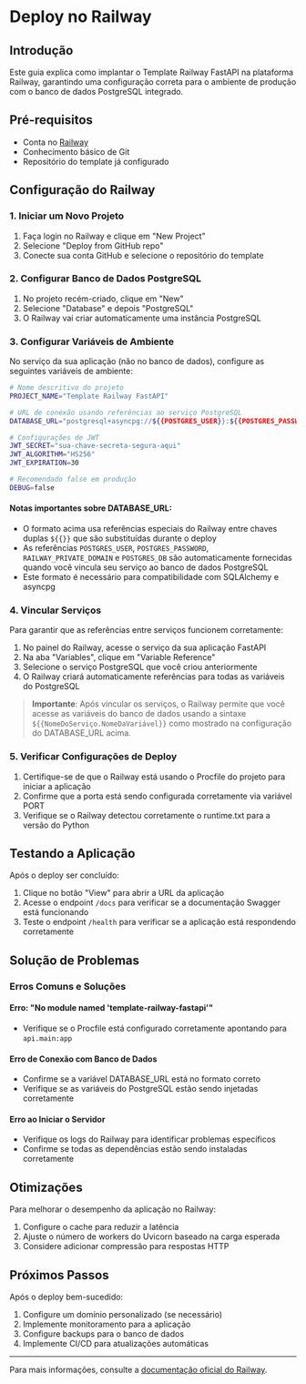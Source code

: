 # Deploy no Railway

## Introdução

Este guia explica como implantar o Template Railway FastAPI na plataforma Railway, garantindo uma configuração correta para o ambiente de produção com o banco de dados PostgreSQL integrado.

## Pré-requisitos

- Conta no [Railway](https://railway.app/)
- Conhecimento básico de Git
- Repositório do template já configurado

## Configuração do Railway

### 1. Iniciar um Novo Projeto

1. Faça login no Railway e clique em "New Project"
2. Selecione "Deploy from GitHub repo"
3. Conecte sua conta GitHub e selecione o repositório do template

### 2. Configurar Banco de Dados PostgreSQL

1. No projeto recém-criado, clique em "New"
2. Selecione "Database" e depois "PostgreSQL"
3. O Railway vai criar automaticamente uma instância PostgreSQL

### 3. Configurar Variáveis de Ambiente

No serviço da sua aplicação (não no banco de dados), configure as seguintes variáveis de ambiente:

```bash
# Nome descritivo do projeto
PROJECT_NAME="Template Railway FastAPI"

# URL de conexão usando referências ao serviço PostgreSQL
DATABASE_URL="postgresql+asyncpg://${{POSTGRES_USER}}:${{POSTGRES_PASSWORD}}@${{RAILWAY_PRIVATE_DOMAIN}}:${{PGPORT}}/${{POSTGRES_DB}}"

# Configurações de JWT
JWT_SECRET="sua-chave-secreta-segura-aqui"
JWT_ALGORITHM="HS256"
JWT_EXPIRATION=30

# Recomendado false em produção
DEBUG=false
```

#### Notas importantes sobre DATABASE_URL:
- O formato acima usa referências especiais do Railway entre chaves duplas `${{}}` que são substituídas durante o deploy
- As referências `POSTGRES_USER`, `POSTGRES_PASSWORD`, `RAILWAY_PRIVATE_DOMAIN` e `POSTGRES_DB` são automaticamente fornecidas quando você vincula seu serviço ao banco de dados PostgreSQL
- Este formato é necessário para compatibilidade com SQLAlchemy e asyncpg

### 4. Vincular Serviços

Para garantir que as referências entre serviços funcionem corretamente:

1. No painel do Railway, acesse o serviço da sua aplicação FastAPI
2. Na aba "Variables", clique em "Variable Reference"
3. Selecione o serviço PostgreSQL que você criou anteriormente
4. O Railway criará automaticamente referências para todas as variáveis do PostgreSQL

> **Importante**: Após vincular os serviços, o Railway permite que você acesse as variáveis do banco de dados usando a sintaxe `${{NomeDoServiço.NomeDaVariável}}` como mostrado na configuração do DATABASE_URL acima.

### 5. Verificar Configurações de Deploy

1. Certifique-se de que o Railway está usando o Procfile do projeto para iniciar a aplicação
2. Confirme que a porta está sendo configurada corretamente via variável PORT
3. Verifique se o Railway detectou corretamente o runtime.txt para a versão do Python

## Testando a Aplicação

Após o deploy ser concluído:

1. Clique no botão "View" para abrir a URL da aplicação
2. Acesse o endpoint `/docs` para verificar se a documentação Swagger está funcionando
3. Teste o endpoint `/health` para verificar se a aplicação está respondendo corretamente

## Solução de Problemas

### Erros Comuns e Soluções

#### Erro: "No module named 'template-railway-fastapi'"
- Verifique se o Procfile está configurado corretamente apontando para `api.main:app`

#### Erro de Conexão com Banco de Dados
- Confirme se a variável DATABASE_URL está no formato correto
- Verifique se as variáveis do PostgreSQL estão sendo injetadas corretamente

#### Erro ao Iniciar o Servidor
- Verifique os logs do Railway para identificar problemas específicos
- Confirme se todas as dependências estão sendo instaladas corretamente

## Otimizações

Para melhorar o desempenho da aplicação no Railway:

1. Configure o cache para reduzir a latência
2. Ajuste o número de workers do Uvicorn baseado na carga esperada
3. Considere adicionar compressão para respostas HTTP

## Próximos Passos

Após o deploy bem-sucedido:

1. Configure um domínio personalizado (se necessário)
2. Implemente monitoramento para a aplicação
3. Configure backups para o banco de dados
4. Implemente CI/CD para atualizações automáticas

---

Para mais informações, consulte a [documentação oficial do Railway](https://docs.railway.app/).
